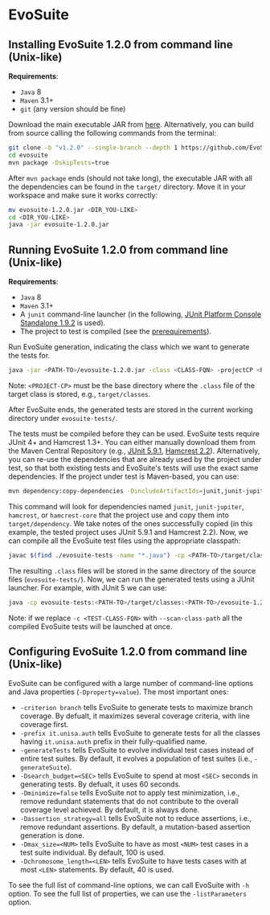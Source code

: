 # EvoSuite

## Installing EvoSuite 1.2.0 from command line (Unix-like)

**Requirements**:

- `Java` 8
- `Maven` 3.1+
- `git` (any version should be fine)

Download the main executable JAR from [here](https://github.com/EvoSuite/evosuite/releases/tag/v1.2.0). Alternatively, you can build from source calling the following commands from the terminal:

```sh
git clone -b "v1.2.0" --single-branch --depth 1 https://github.com/EvoSuite/evosuite
cd evosuite
mvn package -DskipTests=true
```

After `mvn package` ends (should not take long), the executable JAR with all the dependencies can be found in the `target/` directory. Move it in your workspace and make sure it works correctly:

```sh
mv evosuite-1.2.0.jar <DIR_YOU-LIKE>
cd <DIR_YOU-LIKE>
java -jar evosuite-1.2.0.jar
```

## Running EvoSuite 1.2.0 from command line (Unix-like)

**Requirements**:

- `Java` 8
- `Maven` 3.1+
- A `junit` command-line launcher (in the following, [JUnit Platform Console Standalone 1.9.2](https://mvnrepository.com/artifact/org.junit.platform/junit-platform-console-standalone/1.9.2) is used).
- The project to test is compiled (see the [prerequirements](../README.md)).

Run EvoSuite generation, indicating the class which we want to generate the tests for.

```sh
java -jar <PATH-TO>/evosuite-1.2.0.jar -class <CLASS-FQN> -projectCP <PROJECT-CP>
```

Note: `<PROJECT-CP>` must be the base directory where the `.class` file of the target class is stored, e.g., `target/classes`.

After EvoSuite ends, the generated tests are stored in the current working directory under `evosuite-tests/`.

The tests must be compiled before they can be used. EvoSuite tests require JUnit 4+ and Hamcrest 1.3+. You can either manually download them from the Maven Central Repository (e.g., [JUnit 5.9.1](https://mvnrepository.com/artifact/org.junit.jupiter/junit-jupiter/5.9.1), [Hamcrest 2.2](https://mvnrepository.com/artifact/org.hamcrest/hamcrest/2.2)). Alternatively, you can re-use the dependencies that are already used by the project under test, so that both existing tests and EvoSuite's tests will use the exact same dependencies. If the project under test is Maven-based, you can use:

```sh
mvn dependency:copy-dependencies -DincludeArtifactIds=junit,junit-jupiter,hamcrest,hamcrest-core
```

This command will look for dependencies named `junit`, `junit-jupiter`, `hamcrest`, or `hamcrest-core` that the project use and copy them into `target/dependency`. We take notes of the ones successfully copied (in this example, the tested project uses JUnit 5.9.1 and Hamcrest 2.2). Now, we can compile all the EvoSuite test files using the appropriate classpath:

```sh
javac $(find ./evosuite-tests -name "*.java") -cp <PATH-TO>/target/classes:<PATH-TO>/evosuite-1.2.0.jar:<PATH-TO>/junit-jupiter-5.9.1.jar:<PATH-TO>/hamcrest-2.2.jar
```

The resulting `.class` files will be stored in the same directory of the source files (`evosuite-tests/`). Now, we can run the generated tests using a JUnit launcher. For example, with JUnit 5 we can use:

```sh
java -cp evosuite-tests:<PATH-TO>/target/classes:<PATH-TO>/evosuite-1.2.0.jar:<PATH-TO>/junit-platform-console-standalone-1.9.2.jar org.junit.platform.console.ConsoleLauncher -c <TEST-CLASS-FQN>
```

Note: if we replace `-c <TEST-CLASS-FQN>` with `--scan-class-path` all the compiled EvoSuite tests will be launched at once.

## Configuring EvoSuite 1.2.0 from command line (Unix-like)

EvoSuite can be configured with a large number of command-line options and Java properties (`-Dproperty=value`). The most important ones:

- `-criterion branch` tells EvoSuite to generate tests to maximize branch coverage. By defualt, it maximizes several coverage criteria, with line coverage first.
- `-prefix it.unisa.auth` tells EvoSuite to generate tests for all the classes having `it.unisa.auth` prefix in their fully-qualified name.
- `-generateTests` tells EvoSuite to evolve individual test cases instead of entire test suites. By default, it evolves a population of test suites (i.e., `-generateSuite`).
- `-Dsearch_budget=<SEC>` tells EvoSuite to spend at most `<SEC>` seconds in generating tests. By defualt, it uses 60 seconds.
- `-Dminimize=false` tells EvoSuite not to apply test minimization, i.e., remove redundant statements that do not contribute to the overall coverage level achieved. By default, it is always done.
- `-Dassertion_strategy=all` tells EvoSuite not to reduce assertions, i.e., remove redundant assertions. By default, a mutation-based assertion generation is done.
- `-Dmax_size=<NUM>` tells EvoSuite to have as most `<NUM>` test cases in a test suite individual. By default, 100 is used.
- `-Dchromosome_length=<LEN>` tells EvoSuite to have tests cases with at most `<LEN>` statements. By default, 40 is used.

To see the full list of command-line options, we can call EvoSuite with `-h` option. To see the full list of properties, we can use the `-listParameters` option. 
